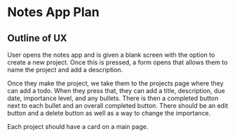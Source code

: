 # Notes App Plan

## Outline of UX
User opens the notes app and is given a blank screen with the option to create a new 
project. Once this is pressed, a form opens that allows them to name the project and add a description. 

Once they make the project, we take them to the projects page where they can add a todo. When they press that, they can add a title, description, due date, importance level, and any bullets.
There is then a completed button next to each bullet and an overall completed button. There should be an edit button and a delete button as well as a way to change the importance.

Each project should have a card on a main page.